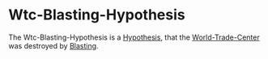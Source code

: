 # Wtc-Blasting-Hypothesis

The Wtc-Blasting-Hypothesis is a [Hypothesis](600028.md), that the [World-Trade-Center](60100007.md) was destroyed by [Blasting](60200001.md).
